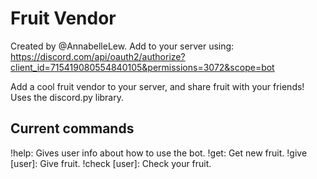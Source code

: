 # Fruit Vendor
Created by @AnnabelleLew.
Add to your server using: https://discord.com/api/oauth2/authorize?client_id=715419080554840105&permissions=3072&scope=bot

Add a cool fruit vendor to your server, and share fruit with your friends! Uses the discord.py library.

## Current commands
!help: Gives user info about how to use the bot.
!get: Get new fruit.
!give [user]: Give fruit.
!check [user]: Check your fruit.
